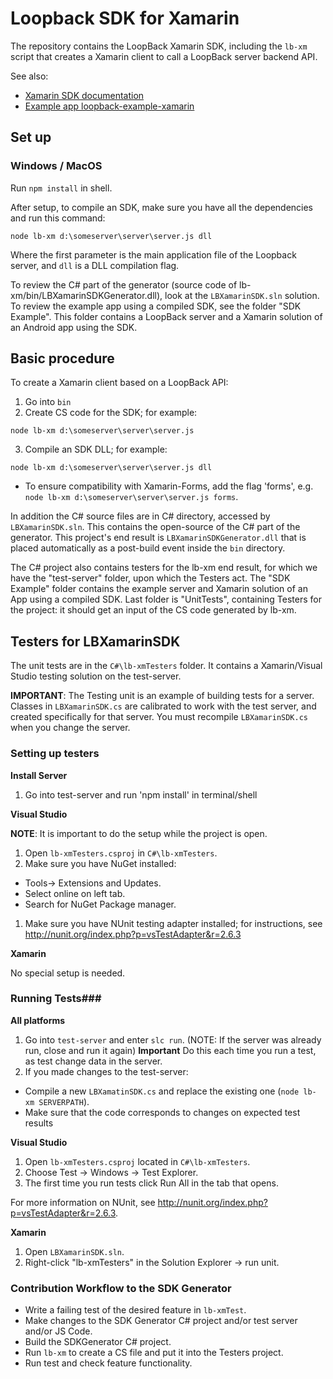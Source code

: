 # Loopback SDK for Xamarin

The repository contains the LoopBack Xamarin SDK, including the `lb-xm` script that
creates a Xamarin client to call a LoopBack server backend API.

See also:
- [Xamarin SDK documentation](http://docs.strongloop.com/display/LB/Xamarin+SDK)
- [Example app loopback-example-xamarin](https://github.com/strongloop/loopback-example-xamarin)

## Set up ##

### Windows / MacOS

Run `npm install` in shell.

After setup, to compile an SDK, make sure you have all the dependencies and run this command:

```
node lb-xm d:\someserver\server\server.js dll
```

Where the first parameter is the main application file of the Loopback server, and `dll` is a DLL compilation flag.

To review the C# part of the generator (source code of lb-xm/bin/LBXamarinSDKGenerator.dll), look at the `LBXamarinSDK.sln` solution.
To review the example app using a compiled SDK, see the folder "SDK Example".
This folder contains a LoopBack server and a Xamarin solution of an Android app using the SDK.

## Basic procedure ##

To create a Xamarin client based on a LoopBack API:

1. Go into `bin`
2. Create CS code for the SDK; for example:
 ```
 node lb-xm d:\someserver\server\server.js
 ```
3. Compile an SDK DLL; for example:
 ```
 node lb-xm d:\someserver\server\server.js dll
 ```
 - To ensure compatibility with Xamarin-Forms, add the flag 'forms', e.g. `node lb-xm d:\someserver\server\server.js forms`.

In addition the C# source files are in C# directory, accessed by `LBXamarinSDK.sln`.
This contains the open-source of the C# part of the generator. This project's end result is `LBXamarinSDKGenerator.dll` that
is placed automatically as a post-build event inside the `bin` directory.

The C# project also contains testers for the lb-xm end result, for which we have the "test-server" folder, upon which the Testers act.
The "SDK Example" folder contains the example server and Xamarin solution of an App using a compiled SDK.
Last folder is "UnitTests", containing Testers for the project: it should get an input of the CS code generated by lb-xm.

## Testers for LBXamarinSDK ##

The unit tests are in the `C#\lb-xmTesters` folder.
It contains a Xamarin/Visual Studio testing solution on the test-server.

**IMPORTANT**: The Testing unit is an example of building tests for a server.
Classes in `LBXamarinSDK.cs` are calibrated to work with the test server, and created specifically for that server.
You must recompile `LBXamarinSDK.cs` when you change the server.

### Setting up testers ###

**Install Server**

1. Go into test-server and run 'npm install' in terminal/shell

**Visual Studio**

**NOTE**: It is important to do the setup while the project is open.

1. Open `lb-xmTesters.csproj`  in `C#\lb-xmTesters`.
1. Make sure you have NuGet installed:
 - Tools-> Extensions and Updates.
 - Select online on left tab.
 - Search for NuGet Package manager.
1. Make sure you have NUnit testing adapter installed; for instructions, see http://nunit.org/index.php?p=vsTestAdapter&r=2.6.3

**Xamarin**

No special setup is needed.

### Running Tests###

**All platforms**

1. Go into `test-server` and enter `slc run`.  (NOTE: If the server was already run, close and run it again)
**Important** Do this each time you run a test, as test change data in the server.
2. If you made changes to the test-server:
 - Compile a new `LBXamatinSDK.cs` and replace the existing one (`node lb-xm SERVERPATH`).
 - Make sure that the code corresponds to changes on expected test results

**Visual Studio**

1. Open `lb-xmTesters.csproj` located in `C#\lb-xmTesters`.
2. Choose Test -> Windows -> Test Explorer.
3. The first time you run tests click Run All in the tab that opens.

For more information on NUnit, see http://nunit.org/index.php?p=vsTestAdapter&r=2.6.3.

**Xamarin**

1. Open `LBXamarinSDK.sln`.
2. Right-click "lb-xmTesters" in the Solution Explorer -> run unit.


### Contribution Workflow to the SDK Generator ###

* Write a failing test of the desired feature in `lb-xmTest`.
* Make changes to the SDK Generator C# project and/or test server and/or JS Code.
* Build the SDKGenerator C# project.
* Run `lb-xm` to create a CS file and put it into the Testers project.
* Run test and check feature functionality.
